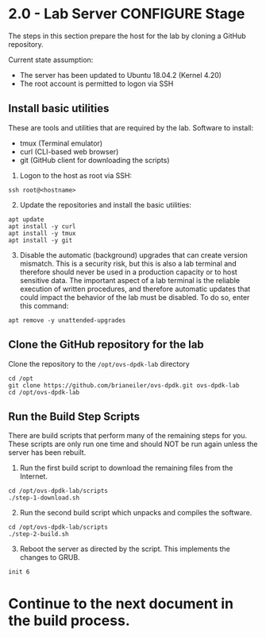 # 2.0 - Lab Server CONFIGURE Stage
The steps in this section prepare the host for the lab by cloning a GitHub repository.

Current state assumption:
* The server has been updated to Ubuntu 18.04.2 (Kernel 4.20)
* The root account is permitted to logon via SSH

## Install basic utilities
These are tools and utilities that are required by the lab.
Software to install:
* tmux (Terminal emulator)
* curl (CLI-based web browser)
* git (GitHub client for downloading the scripts)

1. Logon to the host as root via SSH:
```
ssh root@<hostname>
```

2. Update the repositories and install the basic utilities:
```
apt update
apt install -y curl
apt install -y tmux
apt install -y git
```
3. Disable the automatic (background) upgrades that can create version mismatch. This is a security risk, but this is also a lab terminal and therefore should never be used in a production capacity or to host sensitive data. The important aspect of a lab terminal is the reliable execution of written procedures, and therefore automatic updates that could impact the behavior of the lab must be disabled. To do so, enter this command:
```
apt remove -y unattended-upgrades
```

## Clone the GitHub repository for the lab
Clone the repository to the `/opt/ovs-dpdk-lab` directory
```
cd /opt
git clone https://github.com/brianeiler/ovs-dpdk.git ovs-dpdk-lab
cd /opt/ovs-dpdk-lab
```

## Run the Build Step Scripts
There are build scripts that perform many of the remaining steps for you. These scripts are only run one time and should NOT be run again unless the server has been rebuilt.

1. Run the first build script to download the remaining files from the Internet.
```
cd /opt/ovs-dpdk-lab/scripts
./step-1-download.sh
```
2. Run the second build script which unpacks and compiles the software.
```
cd /opt/ovs-dpdk-lab/scripts
./step-2-build.sh
```
3. Reboot the server as directed by the script. This implements the changes to GRUB.
```
init 6
```


# Continue to the next document in the build process.
